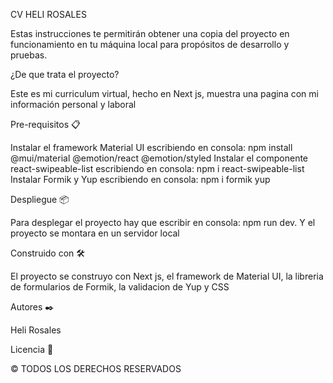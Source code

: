CV HELI ROSALES

Estas instrucciones te permitirán obtener una copia del proyecto en funcionamiento en tu máquina local para propósitos de desarrollo y pruebas.

¿De que trata el proyecto?

Este es mi curriculum virtual, hecho en Next js, muestra una pagina con mi información personal y laboral

Pre-requisitos 📋

Instalar el framework Material UI escribiendo en consola: npm install @mui/material @emotion/react @emotion/styled
Instalar el componente react-swipeable-list escribiendo en consola: npm i react-swipeable-list
Instalar Formik y Yup escribiendo en consola: npm i formik yup

Despliegue 📦

Para desplegar el proyecto hay que escribir en consola: npm run dev. Y el proyecto se montara en un servidor local

Construido con 🛠️

El proyecto se construyo con Next js, el framework de Material UI, la libreria de formularios de Formik, la validacion de Yup y CSS

Autores ✒️

Heli Rosales

Licencia 📄

© TODOS LOS DERECHOS RESERVADOS
